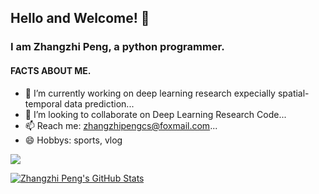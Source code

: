 ## Hello and Welcome! 👋


### I am Zhangzhi Peng, a python programmer.


#### FACTS ABOUT ME.
- 🌱 I’m currently working on deep learning research expecially spatial-temporal data prediction...
- 👯 I’m looking to collaborate on Deep Learning Research Code...
- 📫 Reach me: zhangzhipengcs@foxmail.com...
- 😄 Hobbys: sports, vlog


![](https://github-readme-stats.vercel.app/api?username=pengzhangzhi&theme=dark)


<a href="https://github.com/pengzhangzhi/pengzhangzhi">
  <img align="center" src="https://github-readme-stats.vercel.app/api/top-langs/?username=pengzhangzhi&hide=c%2B%2B,c,matlab,assembly&title_color=6aa6f8&text_color=8a919a&icon_color=6aa6f8&bg_color=22272e" alt="Zhangzhi Peng's GitHub Stats" />
</a>
